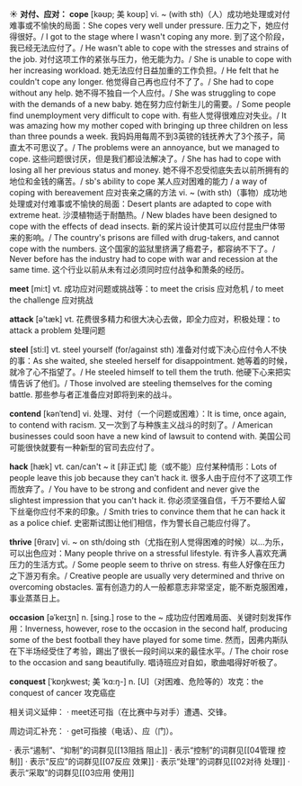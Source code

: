☀ <span class="category">**对付、应对：**</span>
<span class="vocabulary">**cope**</span> [kəʊp; 美 koʊp]
<span class="definition">vi. ~ (with sth)（人）成功地处理或对付难事或不愉快的局面：</span>She copes very well under pressure. 压力之下，她应付得很好。/ I got to the stage where I wasn't coping any more. 到了这个阶段，我已经无法应付了。/ He wasn't able to cope with the stresses and strains of the job. 对付这项工作的紧张与压力，他无能为力。/ She is unable to cope with her increasing workload. 她无法应付日益加重的工作负担。/ He felt that he couldn't cope any longer. 他觉得自己再也应付不了了。/ She had to cope without any help. 她不得不独自一个人应付。/ She was struggling to cope with the demands of a new baby. 她在努力应付新生儿的需要。/ Some people find unemployment very difficult to cope with. 有些人觉得很难应对失业。/ It was amazing how my mother coped with bringing up three children on less than three pounds a week. 我妈妈用每周不到3英镑的钱抚养大了3个孩子，简直太不可思议了。/ The problems were an annoyance, but we managed to cope. 这些问题很讨厌，但是我们都设法解决了。/ She has had to cope with losing all her previous status and money. 她不得不忍受彻底失去以前所拥有的地位和金钱的痛苦。/ sb's ability to cope 某人应对困难的能力 / a way of coping with bereavement 应对丧亲之痛的方法 <span class="definition">vi. ~ (with sth)（事物）成功地处理或对付难事或不愉快的局面：</span>Desert plants are adapted to cope with extreme heat. 沙漠植物适于耐酷热。/ New blades have been designed to cope with the effects of dead insects. 新的桨片设计使其可以应付昆虫尸体带来的影响。/ The country's prisons are filled with drug-takers, and cannot cope with the numbers. 这个国家的监狱里挤满了瘾君子，都容纳不下了。/ Never before has the industry had to cope with war and recession at the same time. 这个行业以前从未有过必须同时应付战争和萧条的经历。

<span class="vocabulary">**meet**</span> [mi:t] 
<span class="definition">vt. 成功应对问题或挑战等：</span>to meet the crisis 应对危机 / to meet the challenge 应对挑战

<span class="vocabulary">**attack**</span> [ə'tæk] 
<span class="definition">vt. 花费很多精力和很大决心去做，即全力应对，积极处理：</span>to attack a problem 处理问题

<span class="vocabulary">**steel**</span> [sti:l] 
<span class="definition">vt. steel yourself (for/against sth) 准备对付或下决心应付令人不快的事：</span>As she waited, she steeled herself for disappointment. 她等着的时候，就冷了心不指望了。/ He steeled himself to tell them the truth. 他硬下心来把实情告诉了他们。/ Those involved are steeling themselves for the coming battle. 那些参与者正准备应对即将到来的战斗。
           
<span class="vocabulary">**contend**</span> [kənˈtend]
<span class="definition">vi. 处理、对付（一个问题或困难）：</span>It is time, once again, to contend with racism. 又一次到了与种族主义战斗的时刻了。/ American businesses could soon have a new kind of lawsuit to contend with. 美国公司可能很快就要有一种新型的官司去应付了。           

<span class="vocabulary">**hack**</span> [hæk]
<span class="definition">vt. can/can't ~ it [非正式] 能（或不能）应付某种情形：</span>Lots of people leave this job because they can't hack it. 很多人由于应付不了这项工作而放弃了。/ You have to be strong and confident and never give the slightest impression that you can't hack it. 你必须坚强自信，千万不要给人留下丝毫你应付不来的印象。/ Smith tries to convince them that he can hack it as a police chief. 史密斯试图让他们相信，作为警长自己能应付得了。
          
<span class="vocabulary">**thrive**</span> [θraɪv]
<span class="definition">vi. ~ on sth/doing sth（尤指在别人觉得困难的时候）以…为乐，可以出色应对：</span>Many people thrive on a stressful lifestyle. 有许多人喜欢充满压力的生活方式。/ Some people seem to thrive on stress. 有些人好像在压力之下游刃有余。/ Creative people are usually very determined and thrive on overcoming obstacles. 富有创造力的人一般都意志非常坚定，能不断克服困难，事业蒸蒸日上。
           
<span class="vocabulary">**occasion**</span> [əˈkeɪʒn]
<span class="definition">n. [sing.] rose to the ~ 成功应付困难局面、关键时刻发挥作用：</span>Inverness, however, rose to the occasion in the second half, producing some of the best football they have played for some time. 然而，因弗内斯队在下半场经受住了考验，踢出了很长一段时间以来的最佳水平。/ The choir rose to the occasion and sang beautifully. 唱诗班应对自如，歌曲唱得好听极了。
           
<span class="vocabulary">**conquest**</span> [ˈkɒŋkwest; 美 ˈkɑ:ŋ-]
<span class="definition">n. [U]（对困难、危险等的）攻克：</span>the conquest of cancer 攻克癌症

相关词义延伸：
· meet还可指（在比赛中与对手）遭遇、交锋。

周边词汇补充：
· get可指接（电话）、应（门）。

· 表示“遏制”、“抑制”的词群见[[13阻挡 阻止]]
· 表示“控制”的词群见[[04管理 控制]]
· 表示“反应”的词群见[[07反应 效果]]
· 表示“处理”的词群见[[02对待 处理]]
· 表示“采取”的词群见[[03应用 使用]]
